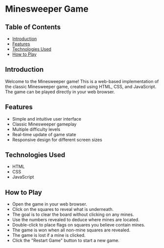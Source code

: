 # Minesweeper Game

## Table of Contents

- [Introduction](#introduction)
- [Features](#features)
- [Technologies Used](#technologies-used)
- [How to Play](#how-to-play)

## Introduction

Welcome to the Minesweeper game! This is a web-based implementation of the classic Minesweeper game, created using HTML, CSS, and JavaScript. The game can be played directly in your web browser.

## Features

- Simple and intuitive user interface
- Classic Minesweeper gameplay
- Multiple difficulty levels
- Real-time update of game state
- Responsive design for different screen sizes

## Technologies Used

- HTML
- CSS
- JavaScript

## How to Play
- Open the game in your web browser.
- Click on the squares to reveal what is underneath.
- The goal is to clear the board without clicking on any mines.
- Use the numbers revealed to deduce where mines are located.
- Double-click to place flags on squares you believe contain mines.
- The game is won when all non-mine squares are revealed.
- The game is lost if a mine is clicked.
- Click the "Restart Game" button to start a new game.
